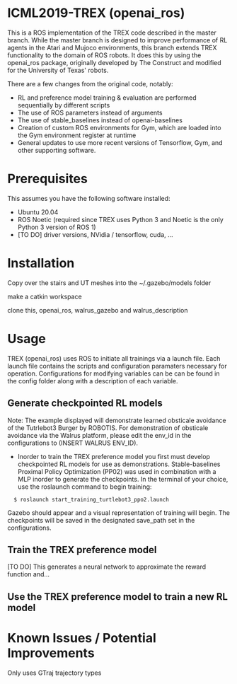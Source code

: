 # ICML2019-TREX (openai_ros)

This is a ROS implementation of the TREX code described in the master branch. While the master branch is designed to improve performance of RL agents in the Atari and Mujoco environments, this branch extends TREX functionality to the domain of ROS robots. It does this by using the openai_ros package, originally developed by The Construct and modified for the University of Texas' robots.

There are a few changes from the original code, notably:
- RL and preference model training & evaluation are performed sequentially by different scripts
- The use of ROS parameters instead of arguments
- The use of stable_baselines instead of openai-baselines
- Creation of custom ROS environments for Gym, which are loaded into the Gym environment register at runtime
- General updates to use more recent versions of Tensorflow, Gym, and other supporting software.

# Prerequisites
This assumes you have the following software installed:
- Ubuntu 20.04
- ROS Noetic (required since TREX uses Python 3 and Noetic is the only Python 3 version of ROS 1)
- [TO DO] driver versions, NVidia / tensorflow, cuda, ...

# Installation

Copy over the stairs and UT meshes into the ~/.gazebo/models folder

make a catkin workspace

clone this, openai_ros, walrus_gazebo and walrus_description

# Usage
TREX (openai_ros) uses ROS to initiate all trainings via a launch file. Each launch file contains the scripts and configuration paramaters necessary for operation. Configurations for modifying variables can be can be found in the config folder along with a description of each variable. 

## Generate checkpointed RL models
Note: The example displayed will demonstrate learned obsticale avoidance of the Tutrlebot3 Burger by ROBOTIS. For demonstration of obsticale avoidance via the Walrus platform, please edit the env_id in the configurations to (INSERT WALRUS ENV_ID). 

- Inorder to train the TREX preference model you first must develop checkpointed RL models for use as demonstrations. Stable-baselines Proximal Policy Optimization (PP02) was used in combination with a MLP inorder to generate the checkpoints. In the terminal of your choice, use the roslaunch command to begin training:

```
  $ roslaunch start_training_turtlebot3_ppo2.launch
```
Gazebo should appear and a visual representation of training will begin. The checkpoints will be saved in the designated save_path set in the configurations.

## Train the TREX preference model
[TO DO] This generates a neural network to approximate the reward function and...

## Use the TREX preference model to train a new RL model

# Known Issues / Potential Improvements
Only uses GTraj trajectory types
